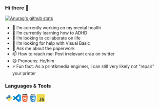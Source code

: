 ### Hi there 👋

[![Anurag's github stats](https://github-readme-stats.vercel.app/api?username=aboomination)](https://github.com/aboomination/github-readme-stats)

- 🔭 I’m currently working on my mental health
- 🌱 I’m currently learning how to ADHD
- 👯 I’m looking to collaborate on life
- 🤔 I’m looking for help with Visual Basic
- 💬 Ask me about the paperwork
- 📫 How to reach me: Post irrelevant crap on twitter
- 😄 Pronouns: He/him
- ⚡ Fun fact: As a print&media engineer, I can still very likely not "repair" your printer

### Languages & Tools
<img align="left" alt="Python" width="26px" src="https://raw.githubusercontent.com/github/explore/80688e429a7d4ef2fca1e82350fe8e3517d3494d/topics/python/python.png" />
<img align="left" alt="Visual Studio Code" width="26px" src="https://raw.githubusercontent.com/github/explore/80688e429a7d4ef2fca1e82350fe8e3517d3494d/topics/visual-studio-code/visual-studio-code.png" /> 
<img align="left" alt="HTML5" width="26px" src="https://raw.githubusercontent.com/github/explore/80688e429a7d4ef2fca1e82350fe8e3517d3494d/topics/html/html.png" /><img align="left" alt="CSS3" width="26px" src="https://raw.githubusercontent.com/github/explore/80688e429a7d4ef2fca1e82350fe8e3517d3494d/topics/css/css.png" /><img align="left" alt="JavaScript" width="26px" src="https://raw.githubusercontent.com/github/explore/80688e429a7d4ef2fca1e82350fe8e3517d3494d/topics/javascript/javascript.png" />


